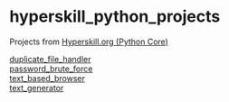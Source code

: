 # hyperskill_python_projects
Projects from [Hyperskill.org (Python Core)](https://hyperskill.org/tracks/2) 

[duplicate_file_handler](https://hyperskill.org/projects/176)  
[password_brute_force](https://hyperskill.org/projects/80)  
[text_based_browser](https://hyperskill.org/projects/79)  
[text_generator](https://hyperskill.org/projects/134)
